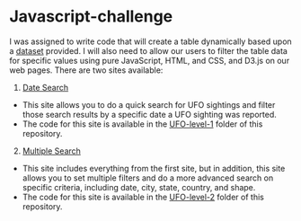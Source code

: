 # Javascript-challenge

I was assigned to write code that will create a table dynamically based upon a [dataset](https://github.com/sahobitayo/javascript-challenge/blob/master/UFO-level-1/static/js/data.js) provided. I will also need to allow our users to filter the table data for specific values using pure JavaScript, HTML, and CSS, and D3.js on our web pages.
There are two sites available:

1. [Date Search](https://sahobitayo.github.io/javascript-challenge/UFO-level-1/index.html)
- This site allows you to do a quick search for UFO sightings and filter those search results by a specific date a UFO sighting was reported.
- The code for this site is available in the [UFO-level-1](https://github.com/sahobitayo/javascript-challenge/tree/master/UFO-level-1) folder of this repository.

2. [Multiple Search](https://sahobitayo.github.io/javascript-challenge/UFO-level-2/index.html)
- This site includes everything from the first site, but in addition, this site allows you to set multiple filters and do a more advanced search on specific criteria, including date, city, state, country, and shape.
- The code for this site is available in the [UFO-level-2](https://github.com/sahobitayo/javascript-challenge/tree/master/UFO-level-2) folder of this repository.
